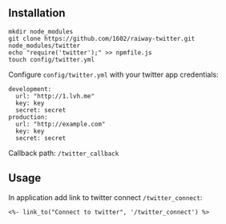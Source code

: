 Installation
------------

    mkdir node_modules
    git clone https://github.com/1602/raiway-twitter.git node_modules/twitter
    echo "require('twitter');" >> npmfile.js
    touch config/twitter.yml

Configure `config/twitter.yml` with your twitter app credentials:

    development:
      url: "http://1.lvh.me"
      key: key
      secret: secret
    production:
      url: "http://example.com"
      key: key
      secret: secret

Callback path: `/twitter_callback`

Usage
-----

In application add link to twitter connect `/twitter_connect`:

    <%- link_to("Connect to twitter", '/twitter_connect') %>
